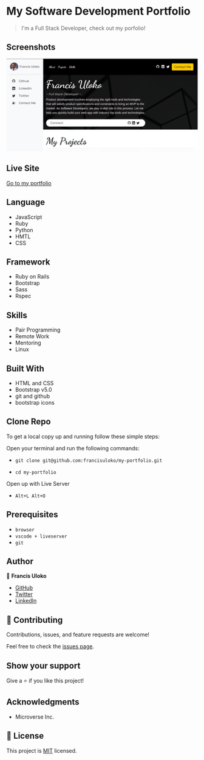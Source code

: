 # My Software Development Portfolio

> I'm a Full Stack Developer, check out my porfolio!

## Screenshots

![screenshot](./img/linkpreview.png)

## Live Site

[Go to my portfolio](https://francisuloko.github.io/my-portfolio/)

## Language

- JavaScript
- Ruby
- Python
- HMTL
- CSS

## Framework

- Ruby on Rails
- Bootstrap
- Sass
- Rspec

## Skills

- Pair Programming
- Remote Work
- Mentoring
- Linux


## Built With

- HTML and CSS
- Bootstrap v5.0
- git and github
- bootstrap icons


## Clone Repo

To get a local copy up and running follow these simple steps:

Open your terminal and run the following commands:

   - `git clone git@github.com:francisuloko/my-portfolio.git`

   - `cd my-portfolio`

Open up with Live Server
   
   - `Alt+L Alt+O`

## Prerequisites

- `browser`
- `vscode + liveserver`
- `git`

## Author

👤 **Francis Uloko**

- [GitHub](https://github.com/francisuloko)
- [Twitter](https://twitter.com/francisuloko)
- [LinkedIn](https://linkedin.com/in/francisuloko)


## 🤝 Contributing

Contributions, issues, and feature requests are welcome!

Feel free to check the [issues page](https://github.com/francisuloko/my-portfolio/issues).


## Show your support

Give a ⭐️ if you like this project!

## Acknowledgments

- Microverse Inc.

## 📝 License

This project is [MIT](https://mit-license.org/) licensed.
